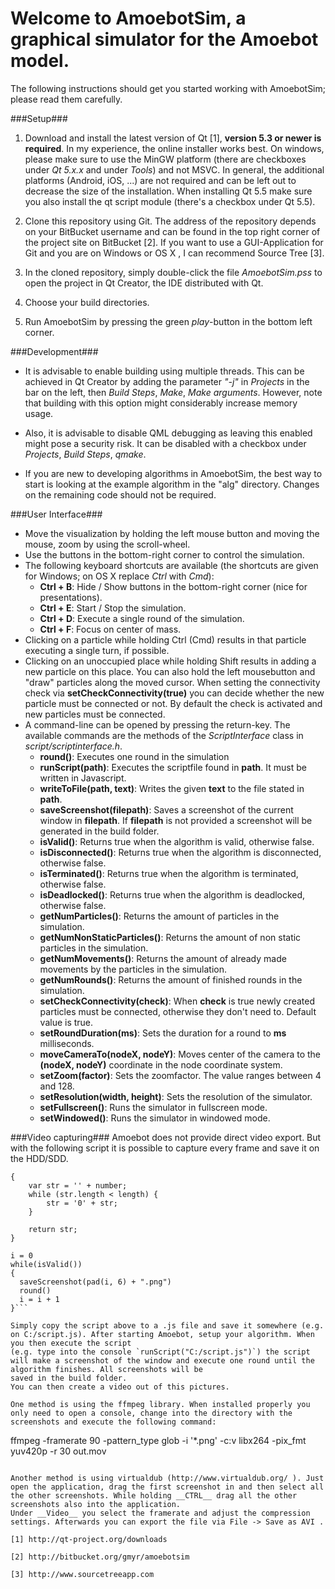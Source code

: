 # Welcome to AmoebotSim, a graphical simulator for the Amoebot model. #

The following instructions should get you started working with AmoebotSim; please read them carefully.

###Setup###

1. Download and install the latest version of Qt [1], __version 5.3 or newer is required__. In my experience, the online installer works best. On windows, please make sure to use the MinGW platform (there are checkboxes under _Qt 5.x.x_ and under _Tools_) and not MSVC. In general, the additional platforms (Android, iOS, ...) are not required and can be left out to decrease the size of the installation. When installing Qt 5.5 make sure you also install the qt script module (there's a checkbox under Qt 5.5). 

2. Clone this repository using Git. The address of the repository depends on your BitBucket username and can be found in the top right corner of the project site on BitBucket [2]. If you want to use a GUI-Application for Git and you are on Windows or OS X , I can recommend Source Tree [3].

3. In the cloned repository, simply double-click the file _AmoebotSim.pss_ to open the project in Qt Creator, the IDE distributed with Qt.

4. Choose your build directories.

5. Run AmoebotSim by pressing the green _play_-button in the bottom left corner.

###Development###

- It is advisable to enable building using multiple threads. This can be achieved in Qt Creator by adding the parameter _"-j"_ in _Projects_ in the bar on the left, then _Build Steps_, _Make_, _Make arguments_. However, note that building with this option might considerably increase memory usage.

- Also, it is advisable to disable QML debugging as leaving this enabled might pose a security risk. It can be disabled with a checkbox under _Projects_, _Build Steps_, _qmake_.

- If you are new to developing algorithms in AmoebotSim, the best way to start is looking at the example algorithm in the "alg" directory. Changes on the remaining code should not be required.

###User Interface###

- Move the visualization by holding the left mouse button and moving the mouse, zoom by using the scroll-wheel.
- Use the buttons in the bottom-right corner to control the simulation.
- The following keyboard shortcuts are available (the shortcuts are given for Windows; on OS X replace _Ctrl_ with _Cmd_):
    - __Ctrl + B__: Hide / Show buttons in the bottom-right corner (nice for presentations).
    - __Ctrl + E__: Start / Stop the simulation.
    - __Ctrl + D__: Execute a single round of the simulation.
    - __Ctrl + F__: Focus on center of mass.
- Clicking on a particle while holding Ctrl (Cmd) results in that particle executing a single turn, if possible.
- Clicking on an unoccupied place while holding Shift results in adding a new particle on this place. You can also hold the left mousebutton and "draw" particles along the moved cursor.
  When setting the connectivity check via __setCheckConnectivity(true)__ you can decide whether the new particle must be connected or not. By default the check is activated and new particles must be connected.
- A command-line can be opened by pressing the return-key. The available commands are the methods of the _ScriptInterface_ class in _script/scriptinterface.h_.
    - __round()__: Executes one round in the simulation
    - __runScript(path)__: Executes the scriptfile found in __path__. It must be written in Javascript.
    - __writeToFile(path, text)__: Writes the given __text__ to the file stated in __path__.
    - __saveScreenshot(filepath)__: Saves a screenshot of the current window in __filepath__. If __filepath__ is not provided a screenshot will be generated in the build folder.
    - __isValid()__: Returns true when the algorithm is valid, otherwise false.
    - __isDisconnected()__: Returns true when the algorithm is disconnected, otherwise false.
    - __isTerminated()__: Returns true when the algorithm is terminated, otherwise false.
    - __isDeadlocked()__: Returns true when the algorithm is deadlocked, otherwise false.
    - __getNumParticles()__: Returns the amount of particles in the simulation.
    - __getNumNonStaticParticles()__: Returns the amount of non static particles in the simulation.
    - __getNumMovements()__: Returns the amount of already made movements by the particles in the simulation.
    - __getNumRounds()__: Returns the amount of finished rounds in the simulation.
    - __setCheckConnectivity(check)__: When __check__ is true newly created particles must be connected, otherwise they don't need to. Default value is true.
    - __setRoundDuration(ms)__: Sets the duration for a round to __ms__ milliseconds.
    - __moveCameraTo(nodeX, nodeY)__: Moves center of the camera to the __(nodeX, nodeY)__ coordinate in the node coordinate system.
    - __setZoom(factor)__: Sets the zoomfactor. The value ranges between 4 and 128.
    - __setResolution(width, height)__: Sets the resolution of the simulator. 
    - __setFullscreen()__: Runs the simulator in fullscreen mode.
    - __setWindowed()__: Runs the simulator in windowed mode. 

###Video capturing###
Amoebot does not provide direct video export. But with the following script it is possible to capture every frame and save it on the HDD/SDD. 

```function pad(number, length)
{
    var str = '' + number;
    while (str.length < length) {
        str = '0' + str;
    }

    return str;
}

i = 0
while(isValid())
{
  saveScreenshot(pad(i, 6) + ".png")
  round()
  i = i + 1
}```

Simply copy the script above to a .js file and save it somewhere (e.g. on C:/script.js). After starting Amoebot, setup your algorithm. When you then execute the script
(e.g. type into the console `runScript("C:/script.js")`) the script will make a screenshot of the window and execute one round until the algorithm finishes. All screenshots will be 
saved in the build folder.
You can then create a video out of this pictures.

One method is using the ffmpeg library. When installed properly you only need to open a console, change into the directory with the screenshots and execute the following command:
```
ffmpeg -framerate 90 -pattern_type glob -i '*.png' -c:v libx264 -pix_fmt yuv420p -r 30 out.mov
```

Another method is using virtualdub (http://www.virtualdub.org/ ). Just open the application, drag the first screenshot in and then select all the other screenshots. While holding __CTRL__ drag all the other screenshots also into the application.
Under __Video__ you select the framerate and adjust the compression settings. Afterwards you can export the file via File -> Save as AVI .

[1] http://qt-project.org/downloads

[2] http://bitbucket.org/gmyr/amoebotsim

[3] http://www.sourcetreeapp.com

